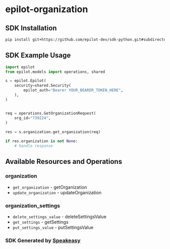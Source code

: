 # epilot-organization

<!-- Start SDK Installation -->
## SDK Installation

```bash
pip install git+https://github.com/epilot-dev/sdk-python.git#subdirectory=organization
```
<!-- End SDK Installation -->

## SDK Example Usage
<!-- Start SDK Example Usage -->
```python
import epilot
from epilot.models import operations, shared

s = epilot.Epilot(
    security=shared.Security(
        epilot_auth="Bearer YOUR_BEARER_TOKEN_HERE",
    ),
)


req = operations.GetOrganizationRequest(
    org_id="739224",
)
    
res = s.organization.get_organization(req)

if res.organization is not None:
    # handle response
```
<!-- End SDK Example Usage -->

<!-- Start SDK Available Operations -->
## Available Resources and Operations


### organization

* `get_organization` - getOrganization
* `update_organization` - updateOrganization

### organization_settings

* `delete_settings_value` - deleteSettingsValue
* `get_settings` - getSettings
* `put_settings_value` - putSettingsValue
<!-- End SDK Available Operations -->

### SDK Generated by [Speakeasy](https://docs.speakeasyapi.dev/docs/using-speakeasy/client-sdks)
